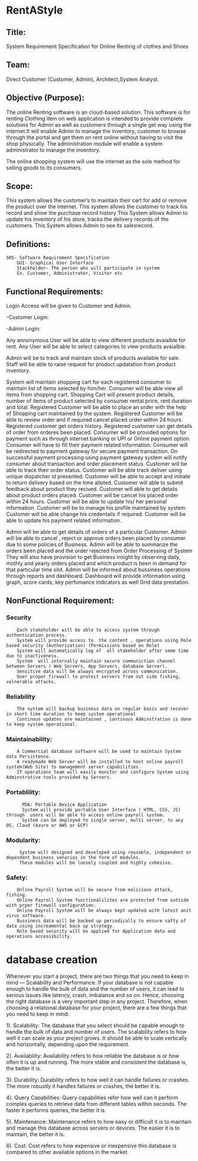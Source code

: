 # RentAStyle

## Title:
System Requirement Specification for Online Renting of clothes and Shoes

## Team: 
Direct Customer (Customer, Admin), Architect,System Analyst.

## Objective (Purpose):
The online Renting software is an cloud-based solution. This software is for renting Clothing item on web application is intended to provide complete solutions for Admin as well as customers through a single get way using the internet.It will enable Admin to manage the inventory, customer to browse through the portal and get them on rent online without having to visit the shop physically. The administration module will enable a system administrator to manage the inventory.

The online shopping system will use the internet as the sole method for selling goods to its consumers.

## Scope:
This system allows the customer’s to maintain their cart for add or remove the product over the internet.
This system allows the customer to track his record and show the purchase record history
This System allows Admin to update his inventory of his store, tracks the delivery records of the customers.
This System allows Admin to see its salesrecord.


## Definitions:
	SRS- Software Requirement Specification
        GUI- Graphical User Interface
        Stackholder- The person who will participate in system
        Ex. Customer, Administrator, Visitor etc


## Functional Requirements:

Login Access will be given to Customer and Admin.

-Customer Login:

-Admin Login:



Any annonymous User will be able to view different products avaialble for rent. Any User will be able to select categories to view products avaialble. 


Admin will be to track and maintain stock of products available for sale. Staff will be able to raise request for product updatation from product inventory.

System will maintain shopping cart for each registered consumer to maintain list of items selected by him/her. Consumer will be able view all items from shopping 
cart. Shopping Cart will present product details, number of items of product selected by consumer rental price, rent duration and total. Registered Customer will 
be able to place an order with the help of Shopping cart maintained by the system. Registered Customer will be able to review order and if required cancel placed 
order within 24 hours. Registered customer get orders history. Registered customer can get details of order from orderes been placed. Consumer will be provided 
options for payment such as through internet banking or UPI or Online payment option. Consumer will have to fill their payment related information. Consumer will 
be redirected to payment gateway for secure payment transaction. On successful payment processing using payment gateway system will notify consumer about transaction and order placement status. Customer will be able to track their order status. Customer will be able track deliver using unique dispatcher id presented. Customer 
will be able to accept and initiate to return delivery based on the time alloted. Customer will able to submit feedback about product they recived. Customer will 
able to get details about product orders placed. Customer will be cancel his placed order within 24 hours. Customer will be able to update his/ her personal information. Customer will be to manage his profile maintained by system. Customer will be able change his credentails if required. Customer will be able to update
his payment related information.

Admin will be able to get details of orders of a particular Customer. Admin will be able to cancel , reject or approve orders been placed by consumer due to some policies of Business. Admin will be able to summarize the orders been placed and the order rejected from Order Processing of System They will also have provision 
to get Business insight by observing daily, mothly and yearly orders placed and which product is been in demand for that particular time slot. Admin will be informed about bussiness operations through reports and dashboard. Dashboard will provide information using graph, score cards, key perfomance indicators as well Grid data prestation.



## NonFunctional Requirement:

### Security
		Each stakeholder will be able to access system through authentication process.		
		System will provide access to  the content , operations using Role based security (Authorization) (Permissions based on Role)
		System will automatically log of  all stakeholder after some time due to inactiveness.
		System  will internally maintain secure communiction channel between Servers ( Web Servers, App Servers, database Server).
		Sensitive data will be always encrypted across communication.
		User proper firewall to protect servers from out side fishing, velnerable attacks.


### Reliability
		The system will backup business data on regular basis and recover in short time duration to keep system operational
		Continous updates are maintained , continous Adminstration is done to keep system operational.

### Maintainability:
		A Commercial database software will be used to maintain System data Persistence.
		A readymade Web Server will be installed to host online payroll system(Web Site) to management server capabilities.
		IT operations team will easily monitor and configure System using Adminstrative tools provided by Servers.

### Portablility:
		  PDA: Portable Device Application
		  System will provide portable User Interface ( HTML, CSS, JS) through  users will be able to access online payroll system.
		  System can be deployed to single server, multi server, to any OS, Cloud (Azure or AWS or GCP)

### Modularity:
		 System will designed and developed using reusable, independent or dependent business senarios in the form of modules.
		 These modules will be loosely coupled and highly cohesive.
	
### Safety:
		
		Online Payroll System will be secure from malicious attack, fishing.
		Online Payroll System functionalilites are protected from outside with prper firewall configuration.
		Online Payroll System will be always kept updated with latest anit virus software.
		Bussiness data will be backed up periodically to ensure safty of data using increamental back up strategy.
		Role based security will be applied for Application data and operations accessibility.
		




# database creation


Whenever you start a project, there are two things that you need to keep in mind — Scalability and Performance.
If your database is not capable enough to handle the bulk of data and the number of users, it can lead to serious issues like latency, crash, imbalance and so on. Hence, choosing the right database is a very important step in any project.
Therefore, when choosing a relational database for your project, there are a few things that you need to keep in mind:

1). Scalability: The database that you select should be capable enough to handle the bulk of data and number of users. The scalability refers to how well it can scale as your project grows. It should be able to scale vertically and horizontally, depending upon the requirement.

2). Availability: Availability refers to how reliable the database is or how often it is up and running. The more stable and consistent the database is, the better it is.

3). Durability: Durability refers to how well it can handle failures or crashes. The more robustly it handles failures or crashes, the better it is.

4). Query Capabilities: Query capabilities refer how well can it perform complex queries to retrieve data from different tables within seconds. The faster it performs queries, the better it is.

5). Maintenance: Maintenance refers to how easy or difficult it is to maintain and manage this database across servers or devices. The easier it is to maintain, the better it is.

6). Cost: Cost refers to how expensive or inexpensive this database is compared to other available options in the market.
